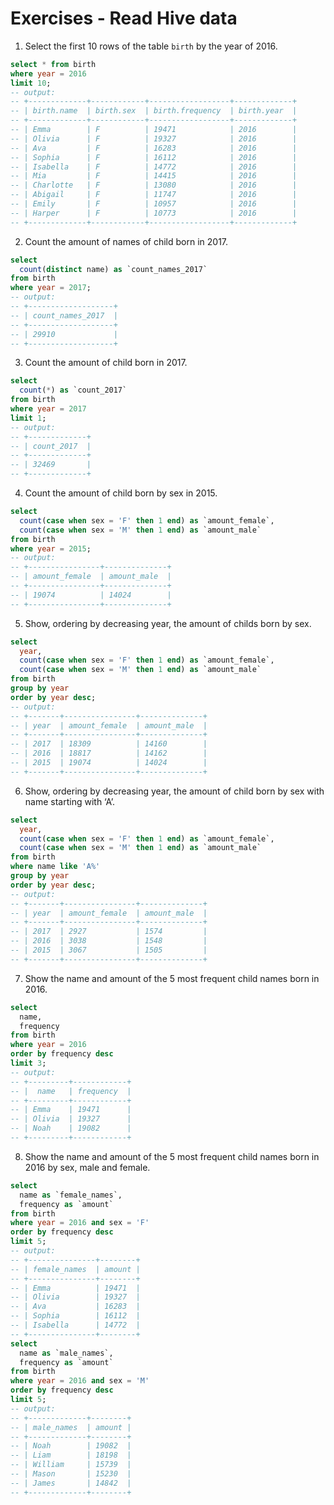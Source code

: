 # Exercises - Read Hive data

1. Select the first 10 rows of the table `birth` by the year of 2016.

```sql
select * from birth
where year = 2016
limit 10;
-- output:
-- +-------------+------------+------------------+-------------+
-- | birth.name  | birth.sex  | birth.frequency  | birth.year  |
-- +-------------+------------+------------------+-------------+
-- | Emma        | F          | 19471            | 2016        |
-- | Olivia      | F          | 19327            | 2016        |
-- | Ava         | F          | 16283            | 2016        |
-- | Sophia      | F          | 16112            | 2016        |
-- | Isabella    | F          | 14772            | 2016        |
-- | Mia         | F          | 14415            | 2016        |
-- | Charlotte   | F          | 13080            | 2016        |
-- | Abigail     | F          | 11747            | 2016        |
-- | Emily       | F          | 10957            | 2016        |
-- | Harper      | F          | 10773            | 2016        |
-- +-------------+------------+------------------+-------------+
```

2. Count the amount of names of child born in 2017.

```sql
select
  count(distinct name) as `count_names_2017`
from birth
where year = 2017;
-- output:
-- +-------------------+
-- | count_names_2017  |
-- +-------------------+
-- | 29910             |
-- +-------------------+
```

3. Count the amount of child born in 2017.

```sql
select
  count(*) as `count_2017`
from birth
where year = 2017
limit 1;
-- output:
-- +-------------+
-- | count_2017  |
-- +-------------+
-- | 32469       |
-- +-------------+
```

4. Count the amount of child born by sex in 2015.

```sql
select
  count(case when sex = 'F' then 1 end) as `amount_female`,
  count(case when sex = 'M' then 1 end) as `amount_male`
from birth
where year = 2015;
-- output:
-- +----------------+--------------+
-- | amount_female  | amount_male  |
-- +----------------+--------------+
-- | 19074          | 14024        |
-- +----------------+--------------+
```

5. Show, ordering by decreasing year, the amount of childs born by sex.

```sql
select
  year,
  count(case when sex = 'F' then 1 end) as `amount_female`,
  count(case when sex = 'M' then 1 end) as `amount_male`
from birth
group by year
order by year desc;
-- output:
-- +-------+----------------+--------------+
-- | year  | amount_female  | amount_male  |
-- +-------+----------------+--------------+
-- | 2017  | 18309          | 14160        |
-- | 2016  | 18817          | 14162        |
-- | 2015  | 19074          | 14024        |
-- +-------+----------------+--------------+
```

6. Show, ordering by decreasing year, the amount of child born by sex with name starting with ‘A’.

```sql
select
  year,
  count(case when sex = 'F' then 1 end) as `amount_female`,
  count(case when sex = 'M' then 1 end) as `amount_male`
from birth
where name like 'A%'
group by year
order by year desc;
-- output:
-- +-------+----------------+--------------+
-- | year  | amount_female  | amount_male  |
-- +-------+----------------+--------------+
-- | 2017  | 2927           | 1574         |
-- | 2016  | 3038           | 1548         |
-- | 2015  | 3067           | 1505         |
-- +-------+----------------+--------------+
```

7. Show the name and amount of the 5 most frequent child names born in 2016.

```sql
select
  name,
  frequency
from birth
where year = 2016
order by frequency desc
limit 3;
-- output:
-- +---------+------------+
-- |  name   | frequency  |
-- +---------+------------+
-- | Emma    | 19471      |
-- | Olivia  | 19327      |
-- | Noah    | 19082      |
-- +---------+------------+
```

8. Show the name and amount of the 5 most frequent child names born in 2016 by sex, male and female.

```sql
select
  name as `female_names`,
  frequency as `amount`
from birth
where year = 2016 and sex = 'F'
order by frequency desc
limit 5;
-- output:
-- +---------------+--------+
-- | female_names  | amount |
-- +---------------+--------+
-- | Emma          | 19471  |
-- | Olivia        | 19327  |
-- | Ava           | 16283  |
-- | Sophia        | 16112  |
-- | Isabella      | 14772  |
-- +---------------+--------+
select
  name as `male_names`,
  frequency as `amount`
from birth
where year = 2016 and sex = 'M'
order by frequency desc
limit 5;
-- output:
-- +-------------+--------+
-- | male_names  | amount |
-- +-------------+--------+
-- | Noah        | 19082  |
-- | Liam        | 18198  |
-- | William     | 15739  |
-- | Mason       | 15230  |
-- | James       | 14842  |
-- +-------------+--------+
```
